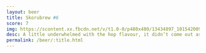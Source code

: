 ```yaml
---
layout: beer
title: Skorubrew #6
score: 7
img: https://scontent.xx.fbcdn.net/v/t1.0-0/p480x480/13434897_10154200939143745_4531007103835058687_n.jpg?oh=0809312cb16717cce95a29cf9655801f&oe=58DB0D8B
desc: A little underwhelmed with the hop flavour, it didn’t come out as strong as I expected. While I wouldn’t really call this an IPA it’s still a nice beer. Not too bitter and really easy to drink
permalink: /beer/:title.html
---
```

